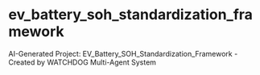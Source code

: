 # ev_battery_soh_standardization_framework
AI-Generated Project: EV_Battery_SOH_Standardization_Framework - Created by WATCHDOG Multi-Agent System
